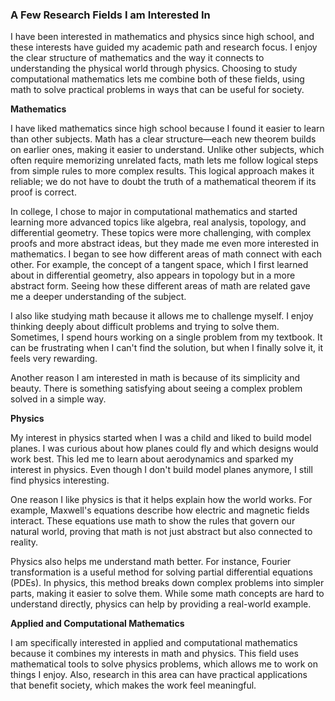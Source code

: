 ### A Few Research Fields I am Interested In


I have been interested in mathematics and physics since high school, and these interests have guided my academic path and research focus. I enjoy the clear structure of mathematics and the way it connects to understanding the physical world through physics. Choosing to study computational mathematics lets me combine both of these fields, using math to solve practical problems in ways that can be useful for society.

**Mathematics**

I have liked mathematics since high school because I found it easier to learn than other subjects. Math has a clear structure—each new theorem builds on earlier ones, making it easier to understand. Unlike other subjects, which often require memorizing unrelated facts, math lets me follow logical steps from simple rules to more complex results. This logical approach makes it reliable; we do not have to doubt the truth of a mathematical theorem if its proof is correct.

In college, I chose to major in computational mathematics and started learning more advanced topics like algebra, real analysis, topology, and differential geometry. These topics were more challenging, with complex proofs and more abstract ideas, but they made me even more interested in mathematics. I began to see how different areas of math connect with each other. For example, the concept of a tangent space, which I first learned about in differential geometry, also appears in topology but in a more abstract form. Seeing how these different areas of math are related gave me a deeper understanding of the subject.

I also like studying math because it allows me to challenge myself. I enjoy thinking deeply about difficult problems and trying to solve them. Sometimes, I spend hours working on a single problem from my textbook. It can be frustrating when I can't find the solution, but when I finally solve it, it feels very rewarding.

Another reason I am interested in math is because of its simplicity and beauty. There is something satisfying about seeing a complex problem solved in a simple way.

**Physics**

My interest in physics started when I was a child and liked to build model planes. I was curious about how planes could fly and which designs would work best. This led me to learn about aerodynamics and sparked my interest in physics. Even though I don't build model planes anymore, I still find physics interesting.

One reason I like physics is that it helps explain how the world works. For example, Maxwell's equations describe how electric and magnetic fields interact. These equations use math to show the rules that govern our natural world, proving that math is not just abstract but also connected to reality.

Physics also helps me understand math better. For instance, Fourier transformation is a useful method for solving partial differential equations (PDEs). In physics, this method breaks down complex problems into simpler parts, making it easier to solve them. While some math concepts are hard to understand directly, physics can help by providing a real-world example.

**Applied and Computational Mathematics**

I am specifically interested in applied and computational mathematics because it combines my interests in math and physics. This field uses mathematical tools to solve physics problems, which allows me to work on things I enjoy. Also, research in this area can have practical applications that benefit society, which makes the work feel meaningful.

